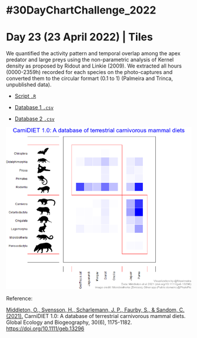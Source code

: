 # #30DayChartChallenge_2022

# Day 23 (23 April 2022) | Tiles

We quantified the activity pattern and temporal overlap among the apex predator and large preys using the non-parametric analysis of Kernel density as proposed by Ridout and Linkie (2009). We extracted all hours (0000-2359h) recorded for each species on the photo-captures and converted them to the circular formart (0.1 to 1) (Palmeira and Trinca, unpublished data).

- [Script `.R`](https://github.com/fblpalmeira/CarniDIET/blob/main/data/30daychallenge_day23.R)

- [Database 1 `.csv`]()

- [Database 2 `.csv`]()

<img src="https://github.com/fblpalmeira/CarniDIET/blob/main/data/felids_diet2.png">

Reference:

[Middleton, O., Svensson, H., Scharlemann, J. P., Faurby, S., & Sandom, C. (2021).]( https://doi.org/10.1111/geb.13296) CarniDIET 1.0: A database of terrestrial carnivorous mammal diets. Global Ecology and Biogeography, 30(6), 1175-1182. https://doi.org/10.1111/geb.13296
